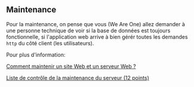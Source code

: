 ## Maintenance

Pour la maintenance, on pense que vous (We Are One) allez demander à une personne technique de voir si la base de données 
est toujours fonctionnelle, si l'application web arrive à bien gérér toutes les demandes ``http`` du côté client (les utilisateurs).

Pour plus d'information:

[Comment maintenir un site Web et un serveur Web ?](https://www.decipherzone.com/blog-detail/how-maintain-web-server-website)

[Liste de contrôle de la maintenance du serveur (12 points)](https://www.rackaid.com/blog/server-maintenance-checklist/)
